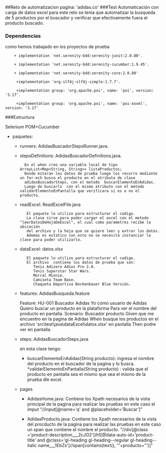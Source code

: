##Reto de automatizacion pagina: 'adidas.co'
###Test Automaticación con carga de datos excel
para este reto se tenia que automatizar la busqueda de 5 productos por el buscador y verificar que  efectivamente fuera el producto buscado.

### Dependencias
como hemos trabajado en los proyectos de prueba

		+ implementation 'net.serenity-bdd:serenity-junit:2.0.80'.
		
		+ implementation 'net.serenity-bdd:serenity-cucumber:1.9.45'.
		
		+ implementation 'net.serenity-bdd:serenity-core:2.0.80'
		
		 +implementation 'org.slf4j:slf4j-simple:1.7.7'.
		 
		 +implementation group: 'org.apache.poi', name: 'poi', version: '3.17'.
		 
		 +implementation group: 'org.apache.poi', name: 'poi-ooxml', version: '3.17'

###Estructura

 Selenium POM+Cucumber
 
+ paquetes:
	+ runners: AdidasBuscadorStepsRunner.java.

	+ stepsDefinitions: AdidasBuscadorDefinitions.java.

			En el when creo una variable local de tipo   ArrayList<Map<String, String>> listaProductos; 
			Donde estaran los datos de prueba luego los recorro mediante un for-ech busco el producto en el atributo de clase
			adidasBuscadorSteps, con el metodo  buscarElementoEnAdidas.
			Luego de buscarlo  con el mismo atributo con el metodo  validarElementoEnPantalla que verificara si es o no el producto.

	+ readExcel: ReadExcelFile.java

			 El paquete lo utilizo para estructurar el codigo.
			 La clase sirve para poder cargar el excel con el metodo "leerDatosDeHojaDeExcel", el cual como parametros recibe la ubicación
			 del archivo y la hoja que se quiere leer y extrar los datos.
			 Ademas es estatico con esto no se necesita instanciar la clase para poder utilizarlo.

	+ dataExcel:  datos.xlsx

			 El paquete lo utilizo para estructurar el codigo.
			 El archivo  contiene los datos de prueba que son:
				Tenis Adizero Adios Pro 2.0.
				Tenis Superstar Star Wars.
				Morral Minnie.
				Camiseta Team Base.
				Chaqueta Deportiva Beckenbauer Blue Versión.

	+ features: AdidasBusqueda.feature

		Feature: HU-001 Buscador Adidas
		Yo como usuario de Adidas Quiero buscar un producto en la plataforma Para ver el nombre del producto en pantalla.
			Scenario: Buscador producto
			Given que me encuentro en la pagina de Adidas
			When  busque los productos en el archivo 'src\test\java\dataExcel\datos.xlsx' en pantalla
			Then podre ver en pantalla.
			
	* steps: AdidasBuscadorSteps.java
	
	  en esta clase tengo:
	  * buscarElementoEnAdidas(String producto):
	  		ingresa el nombre del producto en el buscador de la pagina  y lo busca.
	  *validarElementoEnPantalla(String producto) :
	 		valida que el producto en pantalla sea el mismo que sea el mismo de la prueba dle excel.
	+ pages

		* AdidasHome.java:
	 		 Contiene los Xpath necesarios de la vista principal de la pagina para realizar las pruebas en este caso el 
			 imput "//input[@name='q' and @placeholder='Buscar']"

		* AdidasProducto.java:
	 		 Contiene los Xpath necesarios de la vista del procducto de la pagina para realizar las pruebas en este
			 caso un span que contiene el nombre el producto.
			 "//div[@class ='product-description___2cJO2']/h1[@data-auto-id='product-title' 
			 and @class='gl-heading gl-heading--regular gl-heading--italic name___1EbZs']//span[contains(text(), '"+producto+"')]"




